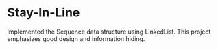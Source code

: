 # Stay-In-Line
Implemented the Sequence data structure using LinkedList. This project emphasizes good design and information hiding.
